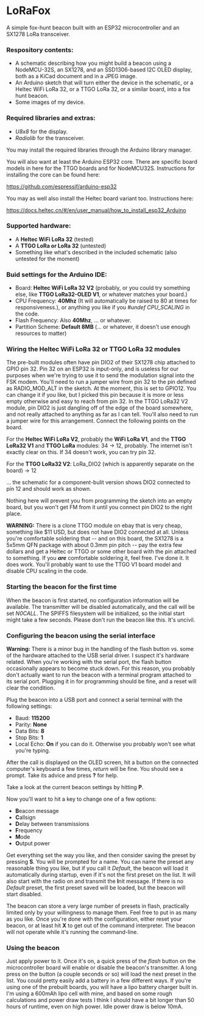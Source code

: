 # LoRaFox
A simple fox-hunt beacon built with an ESP32 microcontroller and an SX1278 LoRa transceiver.


### Respository contents:

   * A schematic describing how you might build a beacon using a NodeMCU-32S, an SX1278, and an SSD1306-based I2C OLED display, both as a KiCad document and in a JPEG image.
   * An Arduino sketch that will turn either the device in the schematic, or a Heltec WiFi LoRa 32, or a TTGO LoRa 32, or a similar board, into a fox hunt beacon.
   * Some images of my device.
   
### Required libraries and extras:
   
   * *U8x8* for the display.
   * *Radiolib* for the transceiver.
   
You may install the required libraries through the Arduino library manager.

You will also want at least the Arduino ESP32 core.  There are specific board models in here for the TTGO boards and for NodeMCU32S.  Instructions for installing the core can be found here: 

https://github.com/espressif/arduino-esp32

You may as well also install the Heltec board variant too.  Instructions here: 

https://docs.heltec.cn/#/en/user_manual/how_to_install_esp32_Arduino


### Supported hardware:

   * A **Heltec WiFi LoRa 32** (tested)
   * A **TTGO LoRa or LoRa 32** (untested)
   * Something like what's described in the included schematic (also untested for the moment)
   
### Buid settings for the Arduino IDE:

   * Board: **Heltec WiFi LoRa 32 V2** (probably, or you could try something else, like **TTGO LoRa32-OLED V1**, or whatever matches your board.)
   * CPU Frequency: **40Mhz** (It will automatically be raised to 80 at times for responsiveness.), or anything you like if you *#undef CPU_SCALING* in the code.
   * Flash Frequency: Also **40Mhz**, ... or whatever.
   * Partition Scheme: **Default 8MB** (... or whatever, it doesn't use enough resources to matter)

### Wiring the Heltec WiFi LoRa 32 or TTGO LoRa 32 modules

The pre-built modules often have pin DIO2 of their SX1278 chip attached to GPIO pin 32.  Pin 32 on an ESP32 is input-only, and is useless for our purposes when we're trying to use it to send the modulation signal into the FSK modem.  You'll need to run a jumper wire from pin 32 to the pin defined as RADIO_MOD_ALT in the sketch.  At the moment, this is set to GPIO12.  You can change it if you like, but I picked this pin because it is more or less empty otherwise and easy to reach from pin 32.  In the TTGO LoRa32 V2 module, pin DIO2 is just dangling off of the edge of the board somewhere, and not really attached to anything as far as I can tell.  You'll also need to run a jumper wire for this arrangement.  Connect the following points on the board.

For the **Heltec WiFi LoRa V2**, probably the **WiFi LoRa V1**, and the **TTGO LoRa32 V1** and **TTGO LoRa** modules: 34 -> 12, probably.  The internet isn't exactly clear on this.  If 34 doesn't work, you can try pin 32.

For the **TTGO LoRa32 V2**: LoRa_DIO2 (which is apparently separate on the board) -> 12

... the schematic for a component-bulit version shows DIO2 connected to pin 12 and should work as shown.

Nothing here will prevent you from programming the sketch into an empty board, but you won't get FM from it until you connect pin DIO2 to the right place.

**WARNING:** There is a clone TTGO module on ebay that is very cheap, something like $11 USD, but does not have DIO2 connected at all.  Unless you're comfortable soldering that -- and on this board, the SX1278 is a 5x5mm QFN package with about 0.3mm pin pitch -- pay the extra few dollars and get a Heltec or TTGO or some other board with the pin attached to something.  If you ***are*** comfortable soldering it, feel free.  I've done it.  It does work.  You'll probably want to use the TTGO V1 board model and disable CPU scaling in the code.

### Starting the beacon for the first time

When the beacon is first started, no configuration information will be available.  The transmitter will be disabled automatically, and the call will be set *N0CALL*.  The SPIFFS filesystem will be initialized, so the initial start might take a few seconds.  Please don't run the beacon like this.  It's uncivil.

### Configuring the beacon using the serial interface
   **Warning:** There is a minor bug in the handling of the flash button vs. some of the hardware attached to the USB serial driver.  I suspect it's hardware related.  When you're working with the serial port, the flash button occasionally appears to become stuck down.  For this reason, you probably don't actually want to run the beacon with a terminal program attached to its serial port.  Plugging it in for programming should be fine, and a reset will clear the condition.
   
Plug the beacon into a USB port and connect a serial terminal with the following settings:

   * Baud: **115200**
   * Parity: **None**
   * Data Bits: **8**
   * Stop Bits: **1**
   * Local Echo: **On** if you can do it.  Otherwise you probably won't see what you're typing.

After the call is displayed on the OLED screen, hit a button on the connected computer's keyboard a few times, *return* will be fine.  You should see a prompt.  Take its advice and press **?** for help.

Take a look at the current beacon settings by hitting **P**.

Now you'll want to hit a key to change one of a few options:
   * **B**eacon message
   * **C**allsign
   * **D**elay between transmissions
   * **F**requency
   * **M**ode
   * **O**utput power
   
Get everything set the way you like, and then consider saving the preset by pressing **S**.  You will be prompted for a name.  You can name the preset any reasonable thing you like, but if you call it *Default*, the beacon will load it automatically during startup, even if it's not the first preset on the list.  It will also start with the radio on and transmit the **I**nit message.  If there is no *Default* preset, the first preset saved will be loaded, but the beacon will start disabled.

The beacon can store a very large number of presets in flash, practically limited only by your willingness to manage them.  Feel free to put in as many as you like.  Once you're done with the configuration, either reset your beacon, or at least hit **X** to get out of the command interpreter.  The beacon will not operate while it's running the command-line.
   

### Using the beacon

Just apply power to it.  Once it's on, a quick press of the *flash* button on the microcontroller board will enable or disable the beacon's transmitter.  A long press on the button (a couple seconds or so) will load the next preset in the list.  You could pretty easily add a battery in a few different ways.  If you're using one of the prebuilt boards, you will have a lipo battery charger built in.  I'm using a 600mAh lipo cell with mine, and based on some rough calculations and power draw tests I think I should have a bit longer than 50 hours of runtime, even on high power.  Idle power draw is below 10mA. 

